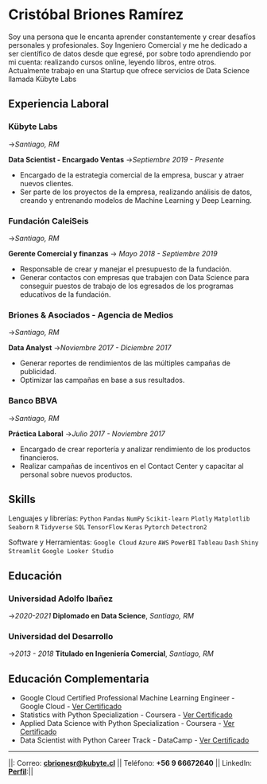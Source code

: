 # **Cristóbal Briones Ramírez**
Soy una persona que le encanta aprender constantemente y crear desafíos personales y profesionales. Soy Ingeniero Comercial y me he dedicado a ser científico de datos desde que egresé, por sobre todo aprendiendo por mi cuenta: realizando cursos online, leyendo libros, entre otros. Actualmente trabajo en una Startup que ofrece servicios de Data Science llamada Kübyte Labs

## Experiencia Laboral

### Kübyte Labs
->_Santiago, RM_

**Data Scientist - Encargado Ventas**
->_Septiembre 2019 - Presente_

- Encargado de la estrategia comercial de la empresa, buscar y atraer nuevos clientes.
- Ser parte de los proyectos de la empresa, realizando análisis de datos, creando y entrenando modelos de Machine Learning y Deep Learning.

### Fundación CaleiSeis
->_Santiago, RM_

**Gerente Comercial y finanzas**
-> _Mayo 2018 - Septiembre 2019_

- Responsable de crear y manejar el presupuesto de la fundación.
- Generar contactos con empresas que trabajen con Data Science para conseguir puestos de trabajo de los egresados de los programas educativos de la fundación.

### Briones & Asociados - Agencia de Medios
->_Santiago, RM_

**Data Analyst**
->_Noviembre 2017 - Diciembre 2017_

- Generar reportes de rendimientos de las múltiples campañas de publicidad. 
- Optimizar las campañas en base a sus resultados.

### Banco BBVA
->_Santiago, RM_

**Práctica Laboral**
->_Julio 2017 - Noviembre 2017_

- Encargado de crear reportería y analizar rendimiento de los productos   financieros. 
-  Realizar campañas de incentivos en el Contact Center y capacitar al personal sobre nuevos productos.

## Skills
Lenguajes y librerías: `Python` `Pandas` `NumPy` `Scikit-learn` `Plotly` `Matplotlib` `Seaborn`  `R` `Tidyverse` `SQL` `TensorFlow` `Keras` `Pytorch`
`Detectron2` 

Software y Herramientas: `Google Cloud` `Azure` `AWS` `PowerBI` `Tableau` `Dash` `Shiny` `Streamlit` `Google Looker Studio`

## Educación

### Universidad Adolfo Ibañez
->_2020-2021_
**Diplomado en Data Science**, _Santiago, RM_

### Universidad del Desarrollo
->_2013 - 2018_
**Titulado en Ingeniería Comercial**,  _Santiago, RM_

##  Educación Complementaria
*  Google Cloud Certified Professional Machine Learning Engineer - Google Cloud - [Ver Certificado](https://www.credential.net/b2f9ef51-e9d1-4f8f-826d-ddc3742a6586?key=cfefb075f99fc2c0d59807b0b511c4110d19011b8543cea0054985936896712d)
*  Statistics with Python Specialization - Coursera - [Ver Certificado](https://www.coursera.org/account/accomplishments/specialization/KCR65G6DXWDW)
*  Applied Data Science with Python Specialization - Coursera - [Ver Certificado](https://www.coursera.org/account/accomplishments/specialization/ACANF3347SYE)
*  Data Scientist with Python Career Track - DataCamp - [Ver Certificado](https://www.datacamp.com/statement-of-accomplishment/track/156766451b710e129284111445cd645dfe472df0)
---
||: Correo: **[cbrionesr@kubyte.cl](mailto:cbrionesr@kubyte.cl)** || Teléfono: **+56 9 66672640** || LinkedIn: **[Perfil](https://www.linkedin.com/in/cbrionesr/)**:||

